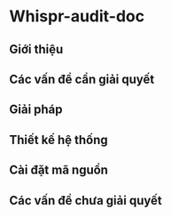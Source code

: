 # Whispr-audit-doc
## Giới thiệu
## Các vấn đề cần giải quyết
## Giải pháp
## Thiết kế hệ thống
## Cài đặt mã nguồn
## Các vấn đề chưa giải quyết
